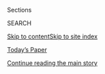 <div id="app">

<div>

<div class="NYTAppHideMasthead css-1r6wvpq e1suatyy0">

<div class="section css-ui9rw0 e1suatyy2">

<div class="css-eph4ug er09x8g0">

<div class="css-6n7j50">

</div>

<span class="css-1dv1kvn">Sections</span>

<div class="css-10488qs">

<span class="css-1dv1kvn">SEARCH</span>

</div>

[Skip to content](#site-content)[Skip to site
index](#site-index)

</div>

<div class="css-10698na e1huz5gh0">

</div>

</div>

<div id="masthead-bar-one" class="section hasLinks css-15hmgas e1csuq9d3">

<div class="css-uqyvli e1csuq9d0">

</div>

<div class="css-1uqjmks e1csuq9d1">

</div>

<div class="css-9e9ivx">

[](https://myaccount.nytimes.com/auth/login?response_type=cookie&client_id=vi)

</div>

<div class="css-1bvtpon e1csuq9d2">

[Today’s Paper](https://www.nytimes.com/section/todayspaper)

</div>

</div>

</div>

</div>

<div data-aria-hidden="false">

<div id="site-content" data-role="main">

<div id="top-wrapper" class="css-15p45cc eaca97t0" type="top">

<div id="top-slug" class="css-19x0jxb eaca97t1" hidden="">

Advertisement

</div>

[Continue reading the main
story](#after-top)

<div class="ad top-wrapper" style="text-align:center;height:100%;display:block;min-height:90px">

<div id="top" class="place-ad" data-position="top" data-size-key="top">

</div>

</div>

<div id="after-top">

</div>

</div>

<div id="byline" class="section css-15h4p1b e9abtgs0">

<div class="css-1j21atc e1svk9qx1">

<div class="css-nfcc9b e1svk9qx3">

<div class="css-vl9dhg e1svk9qx5">

<div class="css-1nrhkj6 e1svk9qx6">

# Keith Collins

</div>

## <span></span>

Keith Collins is a story editor on the Business desk at The New York
Times, specializing in visual storytelling.

</div>

</div>

</div>

<div>

<div id="mid1-wrapper" class="css-1mn4oms eaca97t0" type="rank">

<div id="mid1-slug" class="css-1tag3rd eaca97t1">

Advertisement

</div>

[Continue reading the main
story](#after-mid1)

<div id="mid1" class="ad mid1-wrapper" style="text-align:center;height:100%;display:block">

</div>

<div id="after-mid1">

</div>

</div>

</div>

<div class="css-185go5a e1o5byef0">

<div class="css-15cbhtu">

  - [Latest](#stream-panel)
  - <span class="css-6n7j50">Search</span>
    <div class="control">
    <div class="label-container css-1dv1kvn">
    Search
    </div>
    <div class="css-wm4t3d">
    **<span id="clear-search-input" class="css-1dv1kvn">Clear this text
    input</span>
    </div>
    </div>
    <span class="css-1iovbfw"></span>

<div id="stream-panel" class="section css-8msx5b e1jz0cab1">

<div class="css-13mho3u">

1.  
    
    <div class="css-1cp3ece">
    
    <div class="css-1l4spti">
    
    [](/interactive/2020/07/23/us/coronavirus-hospitalizations-us.html)
    
    <div class="css-79elbk">
    
    ![](https://static01.nyt.com/images/2020/07/22/us/coronavirus-hospitalizations-us-promo-1595468186958/coronavirus-hospitalizations-us-promo-1595468186958-thumbWide-v9.png?quality=75&auto=webp&disable=upscale)
    
    </div>
    
    ## Where the Virus Is Sending People to Hospitals
    
    New data from nearly 50 cities shows the number of people
    hospitalized with coronavirus is rising in a wide expanse of hot
    spots around the country.
    
    <div class="css-1nqbnmb ea5icrr0">
    
    By <span class="css-1n7hynb">Lazaro Gamio, Sarah Mervosh
    <span>and</span> Keith
    Collins</span>
    
    </div>
    
    </div>
    
    <div class="css-1lc2l26 e1xfvim33">
    
    </div>
    
    </div>

2.  
    
    <div class="css-1cp3ece">
    
    <div class="css-1l4spti">
    
    [](/interactive/2020/us/coronavirus-testing.html)
    
    <div class="css-79elbk">
    
    ![](https://static01.nyt.com/images/2020/07/09/us/coronavirus-testing-promo-1594341213685/coronavirus-testing-promo-1594341213685-thumbWide-v28.png?quality=75&auto=webp&disable=upscale)
    
    </div>
    
    ## Is Your State Doing Enough Coronavirus Testing?
    
    The number of daily coronavirus tests conducted in the United States
    is only 43 percent of the level necessary to mitigate the spread of
    the virus, according to estimates by researchers at the Harvard
    Global Health Institute.
    
    <div class="css-1nqbnmb ea5icrr0">
    
    By <span class="css-1n7hynb">Keith
    Collins</span>
    
    </div>
    
    </div>
    
    <div class="css-1lc2l26 e1xfvim33">
    
    </div>
    
    </div>

3.  
    
    <div class="css-1cp3ece">
    
    <div class="css-1l4spti">
    
    [](/interactive/2020/05/12/us/coronavirus-testing-white-house.html)
    
    <div class="css-79elbk">
    
    ![](https://static01.nyt.com/images/2020/05/12/autossell/poster-promo-3/poster-promo-3-thumbWide.jpg?quality=75&auto=webp&disable=upscale)
    
    </div>
    
    ## The White House Uses This Device for Virus Testing. Some Results Might Be False.
    
    Racing to contain an outbreak in the White House, the Trump
    administration is testing staff members with a machine that can
    produce fast results, but it was found in a new study to sometimes
    miss infections.
    
    <div class="css-1nqbnmb ea5icrr0">
    
    By <span class="css-1n7hynb">Jeremy White <span>and</span> Keith
    Collins</span>
    
    </div>
    
    </div>
    
    <div class="css-1lc2l26 e1xfvim33">
    
    </div>
    
    </div>

4.  
    
    <div class="css-1cp3ece">
    
    <div class="css-1l4spti">
    
    [](/interactive/2020/05/07/us/coronavirus-states-reopen-criteria.html)
    
    <div class="css-79elbk">
    
    ![](https://static01.nyt.com/images/2020/05/07/us/coronavirus-states-reopen-criteria-promo-1588830826006/coronavirus-states-reopen-criteria-promo-1588830826006-thumbWide-v2.jpg?quality=75&auto=webp&disable=upscale)
    
    </div>
    
    ## Most States That Are Reopening Fail to Meet White House Guidelines
    
    While the Trump administration’s recommendation ultimately leaves
    states’ fates to governors, most reopening states fail to meet the
    criteria for a downward trend in reported coronavirus cases.
    
    <div class="css-1nqbnmb ea5icrr0">
    
    By <span class="css-1n7hynb">Keith Collins <span>and</span> Lauren
    Leatherby</span>
    
    </div>
    
    </div>
    
    <div class="css-1lc2l26 e1xfvim33">
    
    </div>
    
    </div>

5.  
    
    <div class="css-1cp3ece">
    
    <div class="css-1l4spti">
    
    [](/interactive/2020/04/17/us/coronavirus-testing-states.html)
    
    <div class="css-79elbk">
    
    ![](https://static01.nyt.com/images/2020/04/17/us/coronavirus-testing-states-promo-1587163422882/coronavirus-testing-states-promo-1587163422882-thumbWide-v4.png?quality=75&auto=webp&disable=upscale)
    
    </div>
    
    ## Coronavirus Testing Needs to Triple Before the U.S. Can Reopen, Experts Say
    
    As some governors look to ease coronavirus restrictions, public
    health experts say the country needs at least half a million tests
    per day to safely reopen.
    
    <div class="css-1nqbnmb ea5icrr0">
    
    By <span class="css-1n7hynb">Keith
    Collins</span>
    
    </div>
    
    </div>
    
    <div class="css-1lc2l26 e1xfvim33">
    
    </div>
    
    </div>

6.  
    
    <div class="css-1cp3ece">
    
    <div class="css-1l4spti">
    
    [](/interactive/2020/04/01/business/coronavirus-gun-sales.html)
    
    <div class="css-79elbk">
    
    ![](https://static01.nyt.com/images/2020/04/01/us/coronavirus-gun-sales-promo-1585789911452/coronavirus-gun-sales-promo-1585789911452-thumbWide.png?quality=75&auto=webp&disable=upscale)
    
    </div>
    
    ## About 2 Million Guns Were Sold in the U.S. as Virus Fears Spread
    
    Americans bought about two million guns last month, according to a
    New York Times analysis of federal data.
    
    <div class="css-1nqbnmb ea5icrr0">
    
    By <span class="css-1n7hynb">Keith Collins <span>and</span> David
    Yaffe-Bellany</span>
    
    </div>
    
    </div>
    
    <div class="css-1lc2l26 e1xfvim33">
    
    </div>
    
    </div>

7.  
    
    <div class="css-1cp3ece">
    
    <div class="css-1l4spti">
    
    [](/interactive/2020/03/19/world/coronavirus-flatten-the-curve-countries.html)
    
    <div class="css-79elbk">
    
    ![](https://static01.nyt.com/images/2020/03/19/us/coronavirus-flatten-the-curve-countries-promo-1584592592793/coronavirus-flatten-the-curve-countries-promo-1584592592793-thumbWide-v6.png?quality=75&auto=webp&disable=upscale)
    
    </div>
    
    ## Which Country Has Flattened the Curve for the Coronavirus?
    
    These charts show the trajectory of the coronavirus pandemic in each
    country. New cases have dwindled in China and South Korea, but the
    virus continues to spread rapidly in most of the world.
    
    <div class="css-1nqbnmb ea5icrr0">
    
    By <span class="css-1n7hynb">K.K. Rebecca Lai <span>and</span> Keith
    Collins</span>
    
    </div>
    
    </div>
    
    <div class="css-1lc2l26 e1xfvim33">
    
    </div>
    
    </div>

8.  
    
    <div class="css-1cp3ece">
    
    <div class="css-1l4spti">
    
    [](/interactive/2020/02/25/us/elections/debate-speaking-time.html)
    
    <div class="css-79elbk">
    
    ![](https://static01.nyt.com/images/2020/02/24/us/debate-speaking-time-promo-1582580062142/debate-speaking-time-promo-1582580062142-thumbWide-v2.jpg?quality=75&auto=webp&disable=upscale)
    
    </div>
    
    ## Which Candidates Got the Most Speaking Time in the Democratic Debate
    
    Sanders, Bloomberg and Klobuchar led the seven candidates onstage.
    
    <div class="css-1nqbnmb ea5icrr0">
    
    By <span class="css-1n7hynb">Weiyi Cai, Keith Collins
    <span>and</span> Lauren
    Leatherby</span>
    
    </div>
    
    </div>
    
    <div class="css-1lc2l26 e1xfvim33">
    
    </div>
    
    </div>

9.  
    
    <div class="css-1cp3ece">
    
    <div class="css-1l4spti">
    
    [](/interactive/2020/02/24/us/politics/nevada-democratic-caucus-errors.html)
    
    <div class="css-79elbk">
    
    ![](https://static01.nyt.com/images/2020/02/21/us/politics/nevada-democratic-caucus-errors-1582574913865/nevada-democratic-caucus-errors-1582574913865-thumbWide.jpg?quality=75&auto=webp&disable=upscale)
    
    </div>
    
    ## Nevada Caucuses Repeat Errors of Iowa Contest
    
    After the final results were released, the Nevada State Democratic
    Party chairman said the state should consider shifting to a primary
    process.
    
    <div class="css-1nqbnmb ea5icrr0">
    
    By <span class="css-1n7hynb">Keith Collins, Denise Lu
    <span>and</span> Charlie Smart</span>
    
    </div>
    
    </div>
    
    <div class="css-1lc2l26 e1xfvim33">
    
    </div>
    
    </div>

10. 
    
    <div class="css-1cp3ece">
    
    <div class="css-1l4spti">
    
    [](/live/2020/nevada-caucus-02-22/how-caucuses-work)
    
    ## How the caucuses should work, and what could go wrong.
    
    <div class="css-1nqbnmb ea5icrr0">
    
    By <span class="css-1n7hynb">Keith Collins <span>and</span> Larry
    Buchanan</span>
    
    </div>
    
    </div>
    
    <div class="css-1lc2l26 e1xfvim33">
    
    </div>
    
    </div>

<div class="css-13mho3u">

<div class="css-1t62hi8">

<div class="css-1stvaey">

Show
More

<div>

<div style="border:0;clip:rect(0 0 0 0);height:1px;margin:-1px;overflow:hidden;white-space:nowrap;padding:0;width:1px;position:absolute" data-role="log" data-aria-live="assertive">

</div>

<div style="border:0;clip:rect(0 0 0 0);height:1px;margin:-1px;overflow:hidden;white-space:nowrap;padding:0;width:1px;position:absolute" data-role="log" data-aria-live="assertive">

</div>

<div style="border:0;clip:rect(0 0 0 0);height:1px;margin:-1px;overflow:hidden;white-space:nowrap;padding:0;width:1px;position:absolute" data-role="log" data-aria-live="polite">

</div>

<div style="border:0;clip:rect(0 0 0 0);height:1px;margin:-1px;overflow:hidden;white-space:nowrap;padding:0;width:1px;position:absolute" data-role="log" data-aria-live="polite">

</div>

</div>

</div>

</div>

</div>

</div>

<div class="css-g6hk37 supplemental">

<div id="mid2-wrapper" class="css-10wkyv7 eaca97t0" type="lede">

<div id="mid2-slug" class="css-1tag3rd eaca97t1">

Advertisement

</div>

[Continue reading the main
story](#after-mid2)

<div id="mid2" class="ad mid2-wrapper" style="text-align:center;height:100%;display:block;min-height:250px">

</div>

<div id="after-mid2">

</div>

</div>

## Follow Elsewhere

<div class="module-body">

  - [**<span data-aria-hidden="true">collinskeith</span><span class="css-1dv1kvn">twitter
    page for collinskeith</span>](https://twitter.com/collinskeith)

</div>

## Feedback? Questions?

<div class="css-hftqp3">

Include your name, the article headline, and your message.

</div>

Email Author

</div>

</div>

</div>

</div>

</div>

</div>

## Site Index

<div>

</div>

## Site Information Navigation

  - [© <span>2020</span> <span>The New York Times
    Company</span>](https://help.nytimes.com/hc/en-us/articles/115014792127-Copyright-notice)

<!-- end list -->

  - [NYTCo](https://www.nytco.com/)
  - [Contact
    Us](https://help.nytimes.com/hc/en-us/articles/115015385887-Contact-Us)
  - [Work with us](https://www.nytco.com/careers/)
  - [Advertise](https://nytmediakit.com/)
  - [T Brand Studio](http://www.tbrandstudio.com/)
  - [Your Ad
    Choices](https://www.nytimes.com/privacy/cookie-policy#how-do-i-manage-trackers)
  - [Privacy](https://www.nytimes.com/privacy)
  - [Terms of
    Service](https://help.nytimes.com/hc/en-us/articles/115014893428-Terms-of-service)
  - [Terms of
    Sale](https://help.nytimes.com/hc/en-us/articles/115014893968-Terms-of-sale)
  - [Site
    Map](https://spiderbites.nytimes.com)
  - [Help](https://help.nytimes.com/hc/en-us)
  - [Subscriptions](https://www.nytimes.com/subscription?campaignId=37WXW)

</div>

</div>
